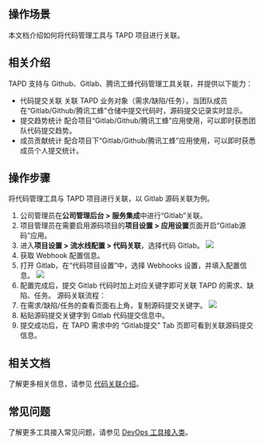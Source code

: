 ## 操作场景
本文档介绍如何将代码管理工具与 TAPD 项目进行关联。

## 相关介绍
TAPD 支持与 Github、Gitlab、腾讯工蜂代码管理工具关联，并提供以下能力：
-  代码提交关联
关联 TAPD 业务对象（需求/缺陷/任务），当团队成员在“Gitlab/Github/腾讯工蜂”仓储中提交代码时，源码提交记录实时显示。
-  提交趋势统计
配合项目“Gitlab/Github/腾讯工蜂”应用使用，可以即时获悉团队代码提交趋势。
-  成员贡献统计
配合项目下“Gitlab/Github/腾讯工蜂”应用使用，可以即时获悉成员个人提交统计。


## 操作步骤
将代码管理工具与 TAPD 项目进行关联，以 Gitlab 源码关联为例。
1. 公司管理员在**公司管理后台 > 服务集成**中进行“Gitlab”关联。
2. 项目管理员在需要启用源码项目的**项目设置 > 应用设置**页面开启“Gitlab源码”应用。
3. 进入**项目设置 > 流水线配置 > 代码关联**，选择代码 Gitlab。
 ![](https://main.qcloudimg.com/raw/f8450e6d24bc0bc968e28f874886962b.png)
4. 获取 Webhook 配置信息。
5. 打开 Gitlab，在“代码项目设置”中，选择 Webhooks 设置，并填入配置信息。
![](https://qcloudimg.tencent-cloud.cn/raw/195ded7a7a7541db4ae31c6f0a0bb5c4.png)
[](id:stepsix)
6. 配置完成后，提交 Gitlab 代码时加上对应关键字即可关联 TAPD 的需求、缺陷、任务。
源码关联流程：
 1. 在需求/缺陷/任务的查看页面右上角，复制源码提交关键字。
![](https://main.qcloudimg.com/raw/498e0c8765069d13f8ce2570147d691a.png)
 2. 粘贴源码提交关键字到 Gitlab 代码提交信息中。
 3. 提交成功后，在 TAPD 需求中的 “Gitlab提交” Tab 页即可看到关联源码提交信息。

## 相关文档
了解更多相关信息，请参见 [代码关联介绍](https://www.tapd.cn/help/view#1120003271001002015)。

## 常见问题
了解更多工具接入常见问题，请参见 [DevOps 工具接入类](https://cloud.tencent.com/document/product/624/34397)。
